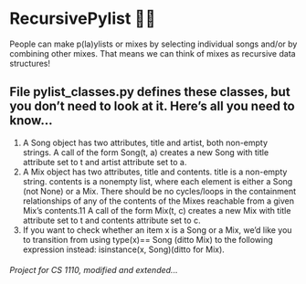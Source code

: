 # RecursivePylist 🎼🎵

People can make p(la)ylists or mixes by selecting individual songs and/or by combining other mixes. That means we can think of mixes as recursive data structures! 

## File pylist_classes.py defines these classes, but you don’t need to look at it. Here’s all you need to know...
1. A Song object has two attributes, title and artist, both non-empty strings. A call of the form Song(t, a) creates a new Song with title attribute set to t and artist attribute set to a.
2. A Mix object has two attributes, title and contents. title is a non-empty string. contents is a nonempty list, where each element is either a Song (not None) or a Mix. There should be no cycles/loops in the containment relationships of any of the contents of the Mixes reachable from a given Mix’s contents.11 A call of the form Mix(t, c) creates a new Mix with title attribute set to t and contents attribute set to c.
3. If you want to check whether an item x is a Song or a Mix, we’d like you to transition from using type(x)== Song (ditto Mix) to the following expression instead:
isinstance(x, Song)(ditto for Mix).

###### Project for CS 1110, modified and extended...
